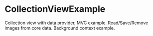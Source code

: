 # CollectionViewExample
Collection view with data provider, MVC example. Read/Save/Remove images from core data. Background context example.
